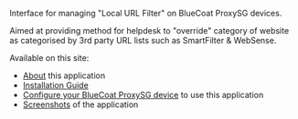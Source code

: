 Interface for managing "Local URL Filter" on BlueCoat ProxySG devices.

Aimed at providing method for helpdesk to "override" category of website as categorised by 3rd party URL lists such as SmartFilter & WebSense.

Available on this site:
  * [About](BlueCoatURL.md) this application
  * [Installation Guide](InstallationGuide.md)
  * [Configure your BlueCoat ProxySG device](ProxySGconfig.md) to use this application
  * [Screenshots](Screenshots.md) of the application